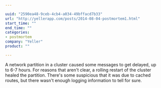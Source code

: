 ```yaml
---

uuid: "2590ea48-9ceb-4cb4-a034-49bffacd7b33"
url: "http://yellerapp.com/posts/2014-08-04-postmortem1.html"
start_time: ""
end_time: ""
categories:
- postmortem
company: "Yeller"
product: ""

---
```


A network partition in a cluster caused some messages to get delayed, up to 6-7 hours. For reasons that aren't clear, a rolling restart of the cluster healed the partition. There's some suspicious that it was due to cached routes, but there wasn't enough logging information to tell for sure.
